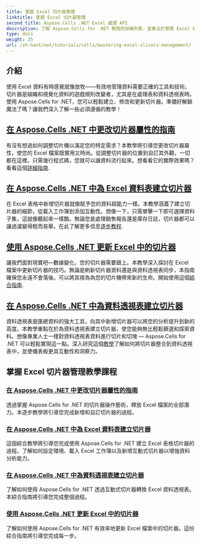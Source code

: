 ```yaml
---
title: 掌握 Excel 切片器管理
linktitle: 掌握 Excel 切片器管理
second_title: Aspose.Cells .NET Excel 處理 API
description: 了解 Aspose.Cells for .NET 教程的詳細列表，並專注於管理 Excel 切片器，包括在 Excel 檔案中新增、自訂和更新切片器。
type: docs
weight: 25
url: /zh-hant/net/tutorials/cells/mastering-excel-slicers-management/
---
```

## 介紹

使用 Excel 資料有時感覺就像放牧——有效地管理資料需要正確的工具和技術。切片器是組織和視覺化資料的遊戲規則改變者，尤其是在處理表和資料透視表時。使用 Aspose.Cells for .NET，您可以輕鬆建立、修改和更新切片器。準備好解鎖魔法了嗎？讓我們深入了解一些必須遵循的教學！

## [在 Aspose.Cells .NET 中更改切片器屬性的指南](./guide-change-slicer-properties/)

有沒有想過如何調整切片機以滿足您的特定需求？本教學將引導您更改切片器屬性，使您的 Excel 檔案既實用又時尚。從調整切片器的位置到自訂其外觀，一切都在這裡。只需幾行程式碼，您就可以讓資料流行起來。想看看它的實際效果嗎？看看這個[詳細指南](./guide-change-slicer-properties/).

## [在 Aspose.Cells .NET 中為 Excel 資料表建立切片器](./creating-slicer-for-excel-table/)

在 Excel 表格中新增切片器就像賦予您的資料超能力一樣。本教學涵蓋了建立切片器的細節，從載入工作簿到添加互動性。想像一下，只需單擊一下即可選擇資料子集，這就像聽起來一樣酷。無論您是處理銷售報告還是庫存日誌，切片器都可以讓過濾變得輕而易舉。在此了解更多信息[逐步教程](./creating-slicer-for-excel-table/).

## [使用 Aspose.Cells .NET 更新 Excel 中的切片器](./update-slicers-in-excel/)

讓我們面對現實吧—數據變化，您的切片器需要跟上。本教學深入探討在 Excel 檔案中更新切片器的技巧。無論是刷新切片器資料還是與資料透視表同步，本指南確保您永遠不會落後。可以將其視為為您的切片機帶來新的生命。開始使用這個[綜合指南](./update-slicers-in-excel/).

## [在 Aspose.Cells .NET 中為資料透視表建立切片器](./creating-slicer-for-pivot-table/)

資料透視表是匯總資料的強大工具，向其中新增切片器可以將您的分析提升到新的高度。本教學重點在於為資料透視表建立切片器，使您能夠無比輕鬆篩選和探索資料。想像專業人士一樣對資料透視表資料進行切片和切塊 — Aspose.Cells for .NET 可以輕鬆實現這一點。深入研究這個[教學](./creating-slicer-for-pivot-table/)了解如何將切片器整合到資料透視表中，並使儀表板更具互動性和洞察力。

## 掌握 Excel 切片器管理教學課程
### [在 Aspose.Cells .NET 中更改切片器屬性的指南](./guide-change-slicer-properties/)
透過掌握 Aspose.Cells for .NET 的切片器操作藝術，釋放 Excel 檔案的全部潛力。本逐步教學將引導您完成新增和自訂切片器的過程。
### [在 Aspose.Cells .NET 中為 Excel 資料表建立切片器](./creating-slicer-for-excel-table/)
這個綜合教學將引導您完成使用 Aspose.Cells for .NET 建立 Excel 表格切片器的過程。了解如何設定環境、載入 Excel 工作簿以及新增互動式切片器以增強資料分析能力。
### [在 Aspose.Cells .NET 中為資料透視表建立切片器](./creating-slicer-for-pivot-table/)
了解如何使用 Aspose.Cells for .NET 透過互動式切片器轉換 Excel 資料透視表。本綜合指南將引導您完成整個過程。
### [使用 Aspose.Cells .NET 更新 Excel 中的切片器](./update-slicers-in-excel/)
了解如何使用 Aspose.Cells for .NET 有效率地更新 Excel 檔案中的切片器。這份綜合指南將引導您完成每一步。